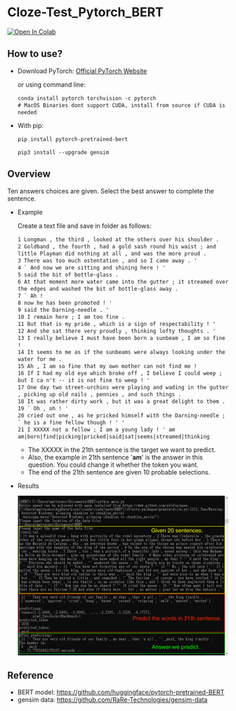 # Cloze-Test_Pytorch_BERT

[![Open In Colab](https://colab.research.google.com/assets/colab-badge.svg)](https://colab.research.google.com/github/matteosoo/Cloze-Test_Pytorch_BERT/blob/master/demo_tutorial.ipynb)

## How to use?

* Download PyTorch:
  [Official PyTorch Website](http://pytorch.org/ "pytorch")
  
  or using command line:
  ```
  conda install pytorch torchvision -c pytorch
  # MacOS Binaries dont support CUDA, install from source if CUDA is needed
  ```

* With pip:
  ```
  pip install pytorch-pretrained-bert
  ```
  ```
  pip3 install --upgrade gensim
  ```

## Overview
Ten answers choices are given. Select the best answer to complete the sentence.
  
  * Example
  
    Create a text file and save in folder as follows:
    ```
    1 Longman , the third , looked at the others over his shoulder .
    2 Goldband , the fourth , had a gold sash round his waist ; and little Playman did nothing at all , and was the more proud .
    3 There was too much ostentation , and so I came away . '
    4 ` And now we are sitting and shining here ! '
    5 said the bit of bottle-glass .
    6 At that moment more water came into the gutter ; it streamed over the edges and washed the bit of bottle-glass away .
    7 ` Ah !
    8 now he has been promoted ! '
    9 said the Darning-needle . '
    10 I remain here ; I am too fine .
    11 But that is my pride , which is a sign of respectability ! '
    12 And she sat there very proudly , thinking lofty thoughts . '
    13 I really believe I must have been born a sunbeam , I am so fine !
    14 It seems to me as if the sunbeams were always looking under the water for me .
    15 Ah , I am so fine that my own mother can not find me !
    16 If I had my old eye which broke off , I believe I could weep ; but I ca n't -- it is not fine to weep ! '
    17 One day two street-urchins were playing and wading in the gutter , picking up old nails , pennies , and such things .
    18 It was rather dirty work , but it was a great delight to them .
    19 ` Oh , oh ! '
    20 cried out one , as he pricked himself with the Darning-needle ; ` he is a fine fellow though ! ' '
    21 I XXXXX not a fellow ; I am a young lady ! '	am		am|born|find|picking|pricked|said|sat|seems|streamed|thinking
    ```
    * The XXXXX in the 21th sentence is the target we want to predict.
    * Also, the example in 21th sentence '**am**' is the answer in this question. You could change it whether the token you want.
    * The end of the 21th sentence are given 10 probable selections.
    
  * Results
  
    ![demo_result](https://github.com/matteosoo/Cloze-Test_Pytorch_BERT/blob/master/img/demo_result.png)
    

## Reference
  * BERT model: https://github.com/huggingface/pytorch-pretrained-BERT
  * gensim data: https://github.com/RaRe-Technologies/gensim-data
